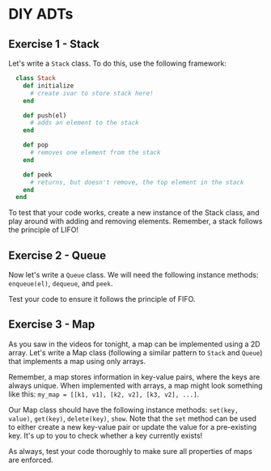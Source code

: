 # DIY ADTs

## Exercise 1 - Stack

Let's write a `Stack` class. To do this, use the following framework:

```ruby
  class Stack
    def initialize
      # create ivar to store stack here!
    end

    def push(el)
      # adds an element to the stack
    end

    def pop
      # removes one element from the stack
    end

    def peek
      # returns, but doesn't remove, the top element in the stack
    end
  end
```

To test that your code works, create a new instance of the Stack class, and play around with adding and removing elements. Remember, a stack follows the principle of LIFO!

## Exercise 2 - Queue

Now let's write a `Queue` class. We will need the following instance methods: `enqueue(el)`, `dequeue`, and `peek`.

Test your code to ensure it follows the principle of FIFO.

## Exercise 3 - Map

As you saw in the videos for tonight, a map can be implemented using a 2D array. Let's write a Map class (following a similar pattern to `Stack` and `Queue`) that implements a map using only arrays.

Remember, a map stores information in key-value pairs, where the keys are always unique. When implemented with arrays, a map might look something like this: `my_map = [[k1, v1], [k2, v2], [k3, v2], ...]`.

Our Map class should have the following instance methods: `set(key, value)`, `get(key)`, `delete(key)`, `show`. Note that the `set` method can be used to either create a new key-value pair or update the value for a pre-existing key. It's up to you to check whether a key currently exists!

As always, test your code thoroughly to make sure all properties of maps are enforced.
